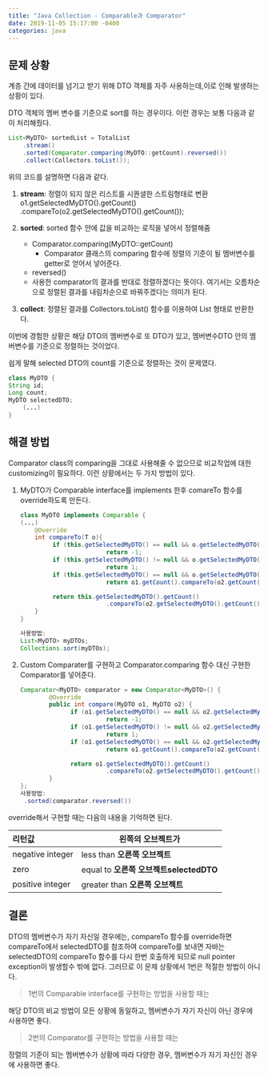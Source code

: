 ```yaml
---
title: "Java Collection - Comparable과 Comparator"
date: 2019-11-05 15:17:00 -0400
categories: java
---
```


## 문제 상황

계층 간에 데이터를 넘기고 받기 위해 DTO 객체를 자주 사용하는데,이로 인해 발생하는 상황이 있다. 

DTO 객체의 멤버 변수를 기준으로 sort를 하는 경우이다. 이런 경우는 보통 다음과 같이 처리해줬다.

```java
List<MyDTO> sortedList = TotalList
    .stream()
    .sorted(Comparator.comparing(MyDTO::getCount).reversed())
    .collect(Collectors.toList());
```

위의 코드를 설명하면 다음과 같다.

1. **stream**: 정렬이 되지 않은 리스트를 시퀀셜한 스트림형태로 변환 o1.getSelectedMyDTO().getCount()
                           .compareTo(o2.getSelectedMyDTO().getCount());

2. **sorted**: sorted 함수 안에 값을 비교하는 로직을 넣어서 정렬해줌
   - Comparator.comparing(MyDTO::getCount)
     - Comparator 클래스의 comparing 함수에 정렬의 기준이 될 멤버변수를 getter로 얻어서 넣어준다.
   -  reversed()
     - 사용한 comparator의 결과를 반대로 정렬하겠다는 뜻이다. 여기서는 오름차순으로 정렬된 결과를 내림차순으로 바꿔주겠다는 의미가 된다.

3. **collect**: 정렬된 결과를 Collectors.toList() 함수를 이용하여 List 형태로 반환한다.

   

이번에 경험한 상황은 해당 DTO의 멤버변수로 또 DTO가 있고, 멤버변수DTO 안의 멤버변수를 기준으로 정렬하는 것이었다. 

쉽게 말해 selected DTO의 count를 기준으로 정렬하는 것이 문제였다.

```java
class MyDTO {
String id;
Long count;
MyDTO selectedDTO;
    (...)
}
```



## 해결 방법

Comparator class의 comparing을 그대로 사용해줄 수 없으므로 비교작업에 대한 customizing이 필요하다. 이런 상황에서는 두 가지 방법이 있다.

1. MyDTO가 Comparable interface를 implements 한후 comareTo 함수를 override하도록 만든다.

   ```java
   class MyDTO implements Comparable {
   (...)
       @Override
       int compareTo(T o){
            if (this.getSelectedMyDTO() == null && o.getSelectedMyDTO() != null)
                           return -1;
            if (this.getSelectedMyDTO() != null && o.getSelectedMyDTO() == null)
                           return 1;
            if (this.getSelectedMyDTO() == null && o.getSelectedMyDTO() == null)
                           return o1.getCount().compareTo(o2.getCount());
   
            return this.getSelectedMyDTO().getCount()
                           .compareTo(o2.getSelectedMyDTO().getCount());
       }
   }
   
   사용방법:
   List<MyDTO> myDTOs;
   Collections.sort(myDTOs);
   ```

2.  Custom Comparater를 구현하고 Comparator.comparing 함수 대신 구현한 Comparator를 넣어준다.   

    ```java
    Comparator<MyDTO> comparator = new Comparator<MyDTO>() {
            @Override
            public int compare(MyDTO o1, MyDTO o2) {
                  if (o1.getSelectedMyDTO() == null && o2.getSelectedMyDTO() != null)
                            return -1;
                  if (o1.getSelectedMyDTO() != null && o2.getSelectedMyDTO() == null)
                            return 1;
                  if (o1.getSelectedMyDTO() == null && o2.getSelectedMyDTO() == null)
                            return o1.getCount().compareTo(o2.getCount());

                  return o1.getSelectedMyDTO().getCount()
                            .compareTo(o2.getSelectedMyDTO().getCount());
            }
    };
    사용방법: 
     .sorted(comparator.reversed())
    ```



override해서 구현할 때는 다음의 내용을 기억하면 된다. 

| 리턴값           | 왼쪽의 오브젝트가                       |
| :--------------- | --------------------------------------- |
| negative integer | less than **오른쪽 오브젝트**           |
| zero             | equal to **오른쪽 오브젝트selectedDTO** |
| positive integer | greater than **오른쪽 오브젝트**        |



## 결론

DTO의 멤버변수가 자기 자신일 경우에는, compareTo 함수를 override하면 compareTo에서 selectedDTO를 참조하여 compareTo를 보내면 자바는 selectedDTO의 compareTo 함수를 다시 한번 호출하게 되므로 null pointer exception이 발생할수 밖에 없다. 그러므로 이 문제 상황에서 1번은 적절한 방법이 아니다.



> 1번의  Comparable interface를 구현하는 방법을 사용할 때는 

해당 DTO의 비교 방법이 모든 상황에 동일하고, 멤버변수가 자기 자신이 아닌 경우에 사용하면 좋다.

> 2번의  Comparator를 구현하는 방법을 사용할 때는 

정렬의 기준이 되는 멤버변수가 상황에 따라 다양한 경우, 멤버변수가 자기 자신인 경우에 사용하면 좋다. 
